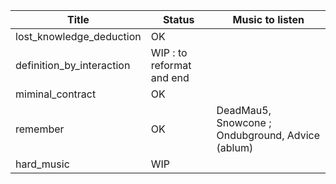 
|Title                          | Status | Music to listen     |
|-------------------------------|--------|---------------------|
| lost_knowledge_deduction      | OK | |
| definition_by_interaction     | WIP : to reformat and end |
| miminal_contract              | OK | |
| remember                      | OK | DeadMau5, Snowcone ; Ondubground, Advice (ablum) |
| hard_music                    | WIP |